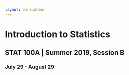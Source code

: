 ```yaml
---
layout: minsidebar
---
```


# Introduction to Statistics
## STAT 100A | Summer 2019, Session B
### July 29 - August 29
